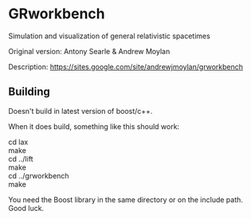 GRworkbench
===========

Simulation and visualization of general relativistic spacetimes

Original version: Antony Searle & Andrew Moylan

Description: https://sites.google.com/site/andrewjmoylan/grworkbench

Building
--------

Doesn't build in latest version of boost/c++.

When it does build, something like this should work:

cd lax<br>
make<br>
cd ../lift<br>
make<br>
cd ../grworkbench<br>
make<br>

You need the Boost library in the same directory or on the include path. Good luck.
